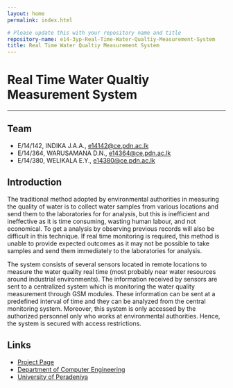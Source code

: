 ```yaml
---
layout: home
permalink: index.html

# Please update this with your repository name and title
repository-name: e14-3yp-Real-Time-Water-Qualtiy-Measurement-System
title: Real Time Water Qualtiy Measurement System
---
```


[comment]: # "This is the standard layout for the project, but you can clean this and use your own template"

# Real Time Water Qualtiy Measurement System

---

## Team
-  E/14/142, INDIKA J.A.A., [e14142@ce.pdn.ac.lk](mailto:e14142@ce.pdn.ac.lk)
-  E/14/364, WARUSAMANA D.N., [e14364@ce.pdn.ac.lk](mailto:e14364@ce.pdn.ac.lk)
-  E/14/380, WELIKALA E.Y., [e14380@ce.pdn.ac.lk](mailto:e14380@ce.pdn.ac.lk)



## Introduction

The traditional method adopted by environmental authorities in measuring the quality of water is to collect water samples from various locations and send them to the laboratories for for analysis, but this is inefficient and ineffective as it is time consuming, wasting human labour, and not economical. To get a analysis by observing previous records will also be difficult in this technique. If real time monitoring is required, this method is unable to provide expected outcomes as it may not be possible to take samples and send them immediately to the laboratories for analysis.

The system consists of several sensors located in remote locations to measure the water quality real time (most probably near water resources around industrial environments). The information received by sensors are sent to a centralized system which is monitoring the water quality measurement through GSM modules. These information can be sent at a predefined interval of time and they can be analyzed from the central monitoring system. Moreover, this system is only accessed by the authorized personnel only who works at environmental authorities. Hence, the system is secured with access restrictions.

 



## Links  


- <a href = "https://cepdnaclk.github.io/e14-3yp-Real-Time-Water-Qualtiy-Measurement-System/" target = "_blank">Project Page</a>
- <a href = "http://www.ce.pdn.ac.lk/" target = "_blank">Department of Computer Engineering</a>
- <a href = "https://ce.pdn.ac.lk/" target = "_blank">University of Peradeniya</a>


[//]: # (Please refer this to learn more about Markdown syntax)
[//]: # (https://github.com/adam-p/markdown-here/wiki/Markdown-Cheatsheet)
